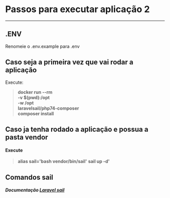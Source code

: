 # Passos para executar aplicação 2

----------

## .ENV
Renomeie o .env.example para .env


## Caso seja a primeira vez que vai rodar a aplicação
Execute:
>  **docker run --rm \
    -v $(pwd):/opt \
    -w /opt \
    laravelsail/php74-composer \
    composer install**

## Caso ja tenha rodado a aplicação e possua a pasta vendor
#### Execute

>  **alias sail='bash vendor/bin/sail'**
>  **sail up -d'**


## Comandos sail
##### Documentação [Laravel sail](https://laravel.com/docs/8.x/sail "Heading link")

